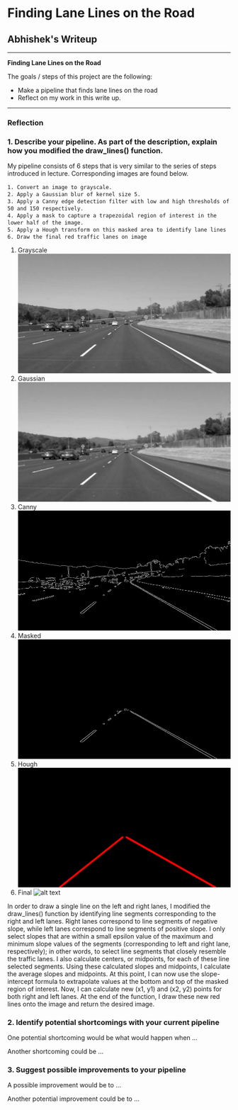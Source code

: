 # **Finding Lane Lines on the Road** 

## Abhishek's Writeup

---

**Finding Lane Lines on the Road**

The goals / steps of this project are the following:
* Make a pipeline that finds lane lines on the road
* Reflect on my work in this write up. 


[//]: # (Image References)

[image1]: /test_images_output/gray/Gray-solidWhiteCurve.jpg "Grayscale"
[image2]: /test_images_output/gaussian/Gaussian-solidWhiteCurve.jpg "Gaussian"
[image3]: /test_images_output/canny/Canny-solidWhiteCurve.jpg "Canny"
[image4]: /test_images_output/masked/Masked-solidWhiteCurve.jpg "Masked"
[image5]: /test_images_output/hough/Hough-solidWhiteCurve.jpg "Hough"
[image6]: /test_images_output/Lane-solidWhiteCurve.jpg "Final"

---

### Reflection

### 1. Describe your pipeline. As part of the description, explain how you modified the draw_lines() function.

My pipeline consists of 6 steps that is very similar to the series of steps introduced in lecture. Corresponding images are found below. 

    1. Convert an image to grayscale. 
    2. Apply a Gaussian blur of kernel size 5. 
    3. Apply a Canny edge detection filter with low and high thresholds of 50 and 150 respectively. 
    4. Apply a mask to capture a trapezoidal region of interest in the lower half of the image.
    5. Apply a Hough transform on this masked area to identify lane lines
    6. Draw the final red traffic lanes on image

1. Grayscale ![alt text][image1]
2. Gaussian ![alt text][image2]
3. Canny ![alt text][image3]
4. Masked ![alt text][image4]
5. Hough ![alt text][image5]
6. Final ![alt text][image6]

In order to draw a single line on the left and right lanes, I modified the draw_lines() function by identifying line segments corresponding to the right and left lanes. Right lanes correspond to line segments of negative slope, while left lanes correspond to line segments of positive slope. I only select slopes that are within a small epsilon value of the maximum and minimum slope values of the segments (corresponding to left and right lane, respectively); in other words, to select line segments that closely resemble the traffic lanes. I also calculate centers, or midpoints, for each of these line selected segments. Using these calculated slopes and midpoints, I calculate the average slopes and midpoints. At this point, I can now use the slope-intercept formula to extrapolate values at the bottom and top of the masked region of interest. Now, I can calculate new (x1, y1) and (x2, y2) points for both right and left lanes. At the end of the function, I draw these new red lines onto the image and return the desired image. 


### 2. Identify potential shortcomings with your current pipeline

One potential shortcoming would be what would happen when ... 

Another shortcoming could be ...


### 3. Suggest possible improvements to your pipeline

A possible improvement would be to ...

Another potential improvement could be to ...
